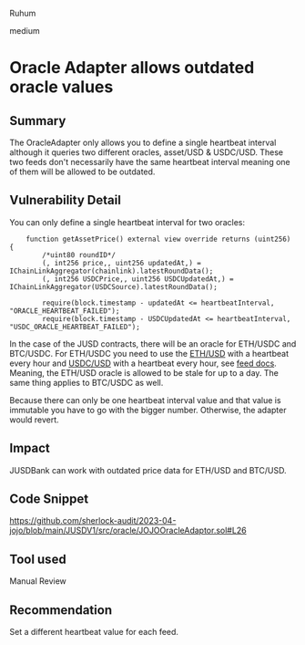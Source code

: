 Ruhum

medium

# Oracle Adapter allows outdated oracle values

## Summary
The OracleAdapter only allows you to define a single heartbeat interval although it queries two different oracles, asset/USD & USDC/USD. These two feeds don't necessarily have the same heartbeat interval meaning one of them will be allowed to be outdated.

## Vulnerability Detail
You can only define a single heartbeat interval for two oracles:
```sol
    function getAssetPrice() external view override returns (uint256) {
        /*uint80 roundID*/
        (, int256 price,, uint256 updatedAt,) = IChainLinkAggregator(chainlink).latestRoundData();
        (, int256 USDCPrice,, uint256 USDCUpdatedAt,) = IChainLinkAggregator(USDCSource).latestRoundData();

        require(block.timestamp - updatedAt <= heartbeatInterval, "ORACLE_HEARTBEAT_FAILED");
        require(block.timestamp - USDCUpdatedAt <= heartbeatInterval, "USDC_ORACLE_HEARTBEAT_FAILED");
```

In the case of the JUSD contracts, there will be an oracle for ETH/USDC and BTC/USDC. For ETH/USDC you need to use the [ETH/USD](https://data.chain.link/ethereum/mainnet/crypto-usd/eth-usd) with a heartbeat every hour and [USDC/USD](https://data.chain.link/ethereum/mainnet/stablecoins/usdc-usd) with a heartbeat every hour, see [feed docs](https://docs.chain.link/data-feeds/price-feeds/addresses/?network=ethereum). Meaning, the ETH/USD oracle is allowed to be stale for up to a day. The same thing applies to BTC/USDC as well.

Because there can only be one heartbeat interval value and that value is immutable you have to go with the bigger number. Otherwise, the adapter would revert.

## Impact
JUSDBank can work with outdated price data for ETH/USD and BTC/USD.

## Code Snippet
https://github.com/sherlock-audit/2023-04-jojo/blob/main/JUSDV1/src/oracle/JOJOOracleAdaptor.sol#L26
## Tool used

Manual Review

## Recommendation
Set a different heartbeat value for each feed.